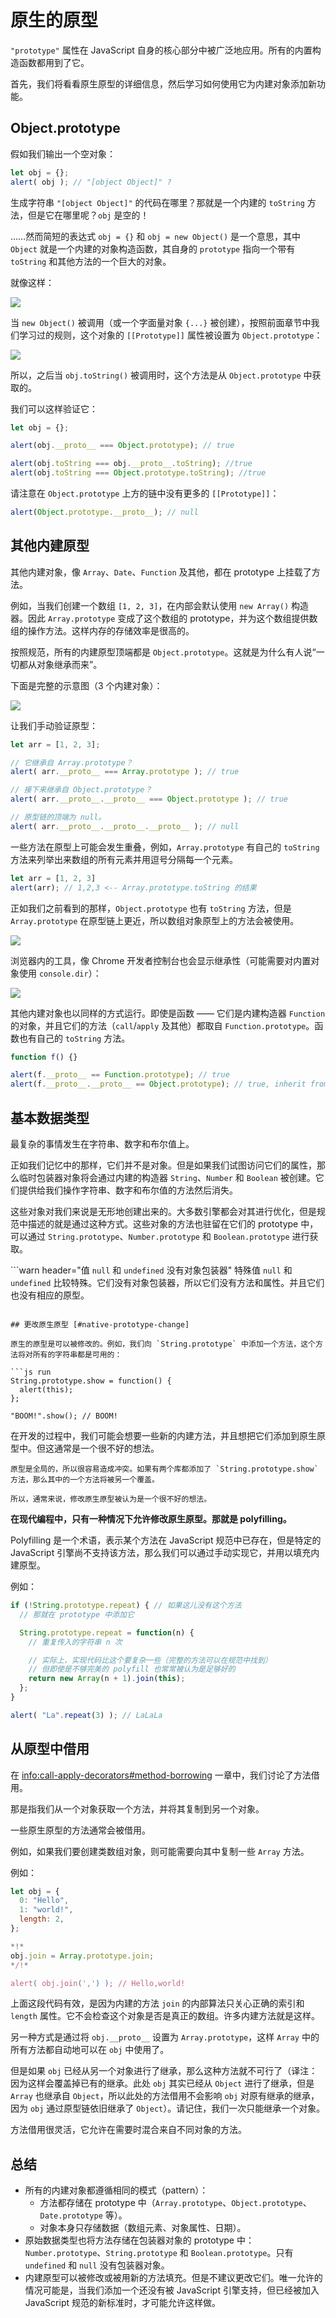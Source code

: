 # 原生的原型

`"prototype"` 属性在 JavaScript 自身的核心部分中被广泛地应用。所有的内置构造函数都用到了它。

首先，我们将看看原生原型的详细信息，然后学习如何使用它为内建对象添加新功能。

## Object.prototype

假如我们输出一个空对象：

```js run
let obj = {};
alert( obj ); // "[object Object]" ?
```

生成字符串 `"[object Object]"` 的代码在哪里？那就是一个内建的 `toString` 方法，但是它在哪里呢？`obj` 是空的！

……然而简短的表达式 `obj = {}` 和 `obj = new Object()` 是一个意思，其中 `Object` 就是一个内建的对象构造函数，其自身的 `prototype` 指向一个带有 `toString` 和其他方法的一个巨大的对象。

就像这样：

![](object-prototype.svg)

当 `new Object()` 被调用（或一个字面量对象 `{...}` 被创建），按照前面章节中我们学习过的规则，这个对象的 `[[Prototype]]` 属性被设置为 `Object.prototype`：

![](object-prototype-1.svg)

所以，之后当 `obj.toString()` 被调用时，这个方法是从 `Object.prototype` 中获取的。

我们可以这样验证它：

```js run
let obj = {};

alert(obj.__proto__ === Object.prototype); // true

alert(obj.toString === obj.__proto__.toString); //true
alert(obj.toString === Object.prototype.toString); //true
```

请注意在 `Object.prototype` 上方的链中没有更多的 `[[Prototype]]`：

```js run
alert(Object.prototype.__proto__); // null
```

## 其他内建原型

其他内建对象，像 `Array`、`Date`、`Function` 及其他，都在 prototype 上挂载了方法。

例如，当我们创建一个数组 `[1, 2, 3]`，在内部会默认使用 `new Array()` 构造器。因此 `Array.prototype` 变成了这个数组的 prototype，并为这个数组提供数组的操作方法。这样内存的存储效率是很高的。

按照规范，所有的内建原型顶端都是 `Object.prototype`。这就是为什么有人说“一切都从对象继承而来”。

下面是完整的示意图（3 个内建对象）：

![](native-prototypes-classes.svg)

让我们手动验证原型：

```js run
let arr = [1, 2, 3];

// 它继承自 Array.prototype？
alert( arr.__proto__ === Array.prototype ); // true

// 接下来继承自 Object.prototype？
alert( arr.__proto__.__proto__ === Object.prototype ); // true

// 原型链的顶端为 null。
alert( arr.__proto__.__proto__.__proto__ ); // null
```

一些方法在原型上可能会发生重叠，例如，`Array.prototype` 有自己的 `toString` 方法来列举出来数组的所有元素并用逗号分隔每一个元素。

```js run
let arr = [1, 2, 3]
alert(arr); // 1,2,3 <-- Array.prototype.toString 的结果
```

正如我们之前看到的那样，`Object.prototype` 也有 `toString` 方法，但是 `Array.prototype` 在原型链上更近，所以数组对象原型上的方法会被使用。


![](native-prototypes-array-tostring.svg)


浏览器内的工具，像 Chrome 开发者控制台也会显示继承性（可能需要对内置对象使用 `console.dir`）：

![](console_dir_array.png)

其他内建对象也以同样的方式运行。即使是函数 —— 它们是内建构造器 `Function` 的对象，并且它们的方法（`call`/`apply` 及其他）都取自 `Function.prototype`。函数也有自己的 `toString` 方法。

```js run
function f() {}

alert(f.__proto__ == Function.prototype); // true
alert(f.__proto__.__proto__ == Object.prototype); // true, inherit from objects
```

## 基本数据类型

最复杂的事情发生在字符串、数字和布尔值上。

正如我们记忆中的那样，它们并不是对象。但是如果我们试图访问它们的属性，那么临时包装器对象将会通过内建的构造器 `String`、`Number` 和 `Boolean` 被创建。它们提供给我们操作字符串、数字和布尔值的方法然后消失。

这些对象对我们来说是无形地创建出来的。大多数引擎都会对其进行优化，但是规范中描述的就是通过这种方式。这些对象的方法也驻留在它们的 prototype 中，可以通过 `String.prototype`、`Number.prototype` 和 `Boolean.prototype` 进行获取。

```warn header="值 `null` 和 `undefined` 没有对象包装器"
特殊值 `null` 和 `undefined` 比较特殊。它们没有对象包装器，所以它们没有方法和属性。并且它们也没有相应的原型。
```

## 更改原生原型 [#native-prototype-change]

原生的原型是可以被修改的。例如，我们向 `String.prototype` 中添加一个方法，这个方法将对所有的字符串都是可用的：

```js run
String.prototype.show = function() {
  alert(this);
};

"BOOM!".show(); // BOOM!
```

在开发的过程中，我们可能会想要一些新的内建方法，并且想把它们添加到原生原型中。但这通常是一个很不好的想法。

```warn
原型是全局的，所以很容易造成冲突。如果有两个库都添加了 `String.prototype.show` 方法，那么其中的一个方法将被另一个覆盖。

所以，通常来说，修改原生原型被认为是一个很不好的想法。
```

**在现代编程中，只有一种情况下允许修改原生原型。那就是 polyfilling。**

Polyfilling 是一个术语，表示某个方法在 JavaScript 规范中已存在，但是特定的 JavaScript 引擎尚不支持该方法，那么我们可以通过手动实现它，并用以填充内建原型。

例如：

```js run
if (!String.prototype.repeat) { // 如果这儿没有这个方法
  // 那就在 prototype 中添加它

  String.prototype.repeat = function(n) {
    // 重复传入的字符串 n 次

    // 实际上，实现代码比这个要复杂一些（完整的方法可以在规范中找到）
    // 但即使是不够完美的 polyfill 也常常被认为是足够好的
    return new Array(n + 1).join(this);
  };
}

alert( "La".repeat(3) ); // LaLaLa
```


## 从原型中借用

在 <info:call-apply-decorators#method-borrowing> 一章中，我们讨论了方法借用。

那是指我们从一个对象获取一个方法，并将其复制到另一个对象。

一些原生原型的方法通常会被借用。

例如，如果我们要创建类数组对象，则可能需要向其中复制一些 `Array` 方法。

例如：

```js run
let obj = {
  0: "Hello",
  1: "world!",
  length: 2,
};

*!*
obj.join = Array.prototype.join;
*/!*

alert( obj.join(',') ); // Hello,world!
```

上面这段代码有效，是因为内建的方法 `join` 的内部算法只关心正确的索引和 `length` 属性。它不会检查这个对象是否是真正的数组。许多内建方法就是这样。

另一种方式是通过将 `obj.__proto__` 设置为 `Array.prototype`，这样 `Array` 中的所有方法都自动地可以在 `obj` 中使用了。

但是如果 `obj` 已经从另一个对象进行了继承，那么这种方法就不可行了（译注：因为这样会覆盖掉已有的继承。此处 `obj` 其实已经从 `Object` 进行了继承，但是 `Array` 也继承自 `Object`，所以此处的方法借用不会影响 `obj` 对原有继承的继承，因为 `obj` 通过原型链依旧继承了 `Object`）。请记住，我们一次只能继承一个对象。

方法借用很灵活，它允许在需要时混合来自不同对象的方法。

## 总结

- 所有的内建对象都遵循相同的模式（pattern）：
    - 方法都存储在 prototype 中（`Array.prototype`、`Object.prototype`、`Date.prototype` 等）。
    - 对象本身只存储数据（数组元素、对象属性、日期）。
- 原始数据类型也将方法存储在包装器对象的 prototype 中：`Number.prototype`、`String.prototype` 和 `Boolean.prototype`。只有 `undefined` 和 `null` 没有包装器对象。
- 内建原型可以被修改或被用新的方法填充。但是不建议更改它们。唯一允许的情况可能是，当我们添加一个还没有被 JavaScript 引擎支持，但已经被加入 JavaScript 规范的新标准时，才可能允许这样做。
